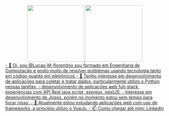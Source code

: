 <div style="display: flex; text-justify:center; justify-content:center;">
<a href="https://github.com/Lucas-M-florentino">
<img height="180em" src="https://github-readme-stats.vercel.app/api/top-langs/?username=Lucas-M-florentino&layout=compact&langs_count=7&theme=dracula"/>
<img height="180em" src="https://github-readme-stats.vercel.app/api?username=Lucas-M-florentino&show_icons=true&theme=dracula&include_all_commits=true&count_private=true"/>
</div>
- 👋 Oi, sou @Lucas-M-florentino sou formado em Engenharia de Computação e gosto muito de resolver problemas usando tecnologia tanto em código quanto em eletrônicos
- 👀 Tenho interesse em desenvolvimento de aplicações para coletar e tratar dados, particularmente utilizo o Python nessas tarefas;
- desenvolvimento de aplicações web full-stack, experiencias com API Rest java script, express, nextJS;
- interesse em desenvolvimento de Jogos, porém no momento estou sem tempo para focar nisso.
- 🌱 Atualmente estou estudando aplicações web com uso de frameworks, a princípio utilizo o VueJs.
- 📫 Como chegar até mim: <a href="https://www.linkedin.com/in/lucasmflorentino/" target="_blank">Linkedin</a>

<!---
Lucas-M-florentino/Lucas-M-florentino is a ✨ special ✨ repository because its `README.md` (this file) appears on your GitHub profile.
You can click the Preview link to take a look at your changes.
--->
